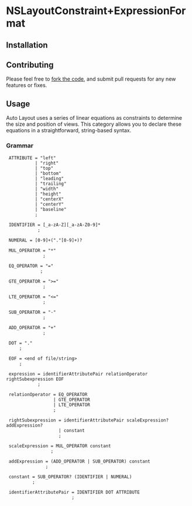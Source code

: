 # NSLayoutConstraint+ExpressionFormat

## Installation

## Contributing
Please feel free to [fork the code](https://github.com/enderlabs/NSLayoutConstraint-ExpressionFormat), and submit pull requests for any new features or fixes.

## Usage

Auto Layout uses a series of linear equations as constraints to determine the size and position of views. This category allows you to declare these equations in a straightforward, string-based syntax.

### Grammar

     ATTRIBUTE = "left"
               | "right"
               | "top"
               | "bottom"
               | "leading"
               | "trailing"
               | "width"
               | "height"
               | "centerX"
               | "centerY"
               | "baseline"
               ;

     IDENTIFIER = [_a-zA-Z][_a-zA-Z0-9]*
                ;

     NUMERAL = [0-9]+("."[0-9]+)?

     MUL_OPERATOR = "*"
                  ;

     EQ_OPERATOR = "="
                 ;

     GTE_OPERATOR = ">="
                  ;

     LTE_OPERATOR = "<="
                  ;

     SUB_OPERATOR = "-"
                  ;

     ADD_OPERATOR = "+"
                  ;

     DOT = "."
         ;

     EOF = <end of file/string>
         ;

     expression = identifierAttributePair relationOperator rightSubexpression EOF
                ;

     relationOperator = EQ_OPERATOR
                      | GTE_OPERATOR
                      | LTE_OPERATOR
                      ;

     rightSubexpression = identifierAttributePair scaleExpression? addExpression?
                        | constant
                        ;

     scaleExpression = MUL_OPERATOR constant
                     ;

     addExpression = (ADD_OPERATOR | SUB_OPERATOR) constant
                   ;

     constant = SUB_OPERATOR? (IDENTIFIER | NUMERAL)
              ;

     identifierAttributePair = IDENTIFIER DOT ATTRIBUTE
                             ;